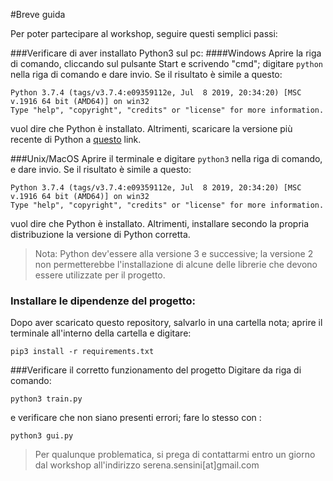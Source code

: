 #Breve guida

Per poter partecipare al workshop, seguire questi semplici passi:

###Verificare di aver installato Python3 sul pc:
####Windows
Aprire la riga di comando, cliccando sul pulsante Start e scrivendo "cmd"; digitare `python` nella riga di comando e dare invio. Se il risultato è simile a questo:
  
```
Python 3.7.4 (tags/v3.7.4:e09359112e, Jul  8 2019, 20:34:20) [MSC v.1916 64 bit (AMD64)] on win32
Type "help", "copyright", "credits" or "license" for more information.
```

vuol dire che Python è installato. Altrimenti, scaricare la versione più recente di Python a [questo](https://www.python.org/downloads/) link.                                                                                                                                                                                                                                     

###Unix/MacOS
Aprire il terminale e digitare `python3` nella riga di comando, e dare invio. 
Se il risultato è simile a questo:
  
```
Python 3.7.4 (tags/v3.7.4:e09359112e, Jul  8 2019, 20:34:20) [MSC v.1916 64 bit (AMD64)] on win32
Type "help", "copyright", "credits" or "license" for more information.
```

vuol dire che Python è installato. Altrimenti, installare secondo la propria distribuzione la versione di Python corretta.

>Nota: Python dev'essere alla versione 3 e successive; la versione 2 non permetterebbe l'installazione di alcune delle librerie che devono essere utilizzate per il progetto.
### Installare le dipendenze del progetto: 
Dopo aver scaricato questo repository, salvarlo in una cartella nota; aprire il terminale all'interno della cartella e digitare: 

`pip3 install -r requirements.txt`

###Verificare il corretto funzionamento del progetto
Digitare da riga di comando: 

`python3 train.py`                                  

e verificare che non siano presenti errori; fare lo stesso con :

`python3 gui.py`


>Per qualunque problematica, si prega di contattarmi entro un giorno dal workshop all'indirizzo serena.sensini[at]gmail.com